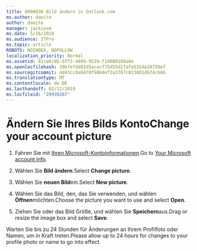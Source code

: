 ```yaml
---
title: 8000036 Bild ändern in Outlook.com
ms.author: daeite
author: daeite
manager: jackiesm
ms.date: 5/16/2018
ms.audience: ITPro
ms.topic: article
ROBOTS: NOINDEX, NOFOLLOW
localization_priority: Normal
ms.assetid: 81ce6c8b-6f73-4489-9539-f14680168a8e
ms.openlocfilehash: 20bfefdd83d5acacf75d55d1fafa5324e28759ef
ms.sourcegitcommit: dd43cc0a9470f98b8ef2a3787c823801d674c666
ms.translationtype: MT
ms.contentlocale: de-DE
ms.lasthandoff: 02/12/2019
ms.locfileid: "29939287"
---
```

# <a name="change-your-account-picture"></a><span data-ttu-id="a6e0a-102">Ändern Sie Ihres Bilds Konto</span><span class="sxs-lookup"><span data-stu-id="a6e0a-102">Change your account picture</span></span>

1. <span data-ttu-id="a6e0a-103">Fahren Sie mit [Ihren Microsoft-Kontoinformationen](https://go.microsoft.com/fwlink/p/?linkid=860841).</span><span class="sxs-lookup"><span data-stu-id="a6e0a-103">Go to [Your Microsoft account info](https://go.microsoft.com/fwlink/p/?linkid=860841).</span></span>
    
2. <span data-ttu-id="a6e0a-104">Wählen Sie **Bild ändern**.</span><span class="sxs-lookup"><span data-stu-id="a6e0a-104">Select **Change picture**.</span></span> 
    
3. <span data-ttu-id="a6e0a-105">Wählen Sie **neuen Bild**ein.</span><span class="sxs-lookup"><span data-stu-id="a6e0a-105">Select **New picture**.</span></span> 
    
4. <span data-ttu-id="a6e0a-106">Wählen Sie das Bild, den, das Sie verwenden, und wählen **Öffnen**möchten.</span><span class="sxs-lookup"><span data-stu-id="a6e0a-106">Choose the picture you want to use and select **Open**.</span></span> 
    
5. <span data-ttu-id="a6e0a-107">Ziehen Sie oder das Bild Größe, und wählen Sie **Speichern**aus.</span><span class="sxs-lookup"><span data-stu-id="a6e0a-107">Drag or resize the image box and select **Save**.</span></span> 
    
<span data-ttu-id="a6e0a-108">Warten Sie bis zu 24 Stunden für Änderungen an Ihrem Profilfoto oder Namen, um in Kraft treten.</span><span class="sxs-lookup"><span data-stu-id="a6e0a-108">Please allow up to 24 hours for changes to your profile photo or name to go into effect.</span></span>
  

